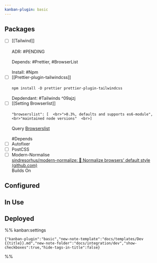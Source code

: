 ```yaml
---
kanban-plugin: basic
---
```


## Packages

-   [ ] [[Tailwind]]<br><br>ADR: #PENDING <br><br>Depends: #Prettier, #BrowserList<br><br>Install: #Npm
-   [ ] [[Prettier-plugin-tailwindcss]]<br><br>`npm install -D prettier prettier-plugin-tailwindcss`<br><br>Depdendant:
        #Tailwinds ^09ajzj
-   [ ] [[Setting  Browserlist]]<br><br>`"browserslist": [  <br>">0.3%, defaults and supports es6-module",  <br>"maintained node versions"  <br>]`<br><br>
        Query [Browserslist](https://browsersl.ist/#q=%3E0.3%25%2C+defaults%2C+supports+es6-module%2C+maintained+node+versions)<br><br>
        #Depends
-   [ ] Autofixer
-   [ ] PostCSS
-   [ ]
    Modern-Normalise<br>[sindresorhus/modern-normalize: 🐒 Normalize browsers' default style (github.com)](https://github.com/sindresorhus/modern-normalize)<br>
    Builds On

## Configured

## In Use

## Deployed

%% kanban:settings

```
{"kanban-plugin":"basic","new-note-template":"docs/templates/Dev {{title}}.md","new-note-folder":"docs/integration/dev","show-checkboxes":true,"hide-tags-in-title":false}
```

%%
